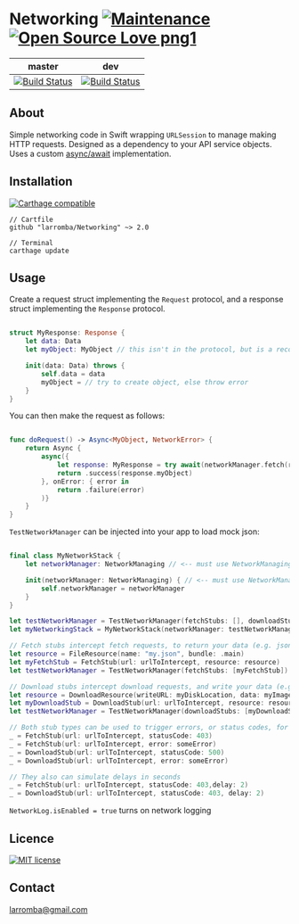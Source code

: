 # Networking [![Maintenance](https://img.shields.io/badge/Maintained%3F-yes-green.svg)](https://GitHub.com/Naereen/StrapDown.js/graphs/commit-activity) [![Open Source Love png1](https://badges.frapsoft.com/os/v1/open-source.png?v=103)](https://github.com/ellerbrock/open-source-badges/)

| master  | dev |
| ------------- | ------------- |
| [![Build Status](https://travis-ci.com/larromba/Networking.svg?branch=master)](https://travis-ci.com/larromba/Networking) | [![Build Status](https://travis-ci.com/larromba/Networking.svg?branch=dev)](https://travis-ci.com/larromba/Networking) |

## About
Simple networking code in Swift wrapping `URLSession` to manage making HTTP requests. Designed as a dependency to your API service objects. Uses a custom [async/await](https://github.com/larromba/asyncawait) implementation. 

## Installation

[![Carthage compatible](https://img.shields.io/badge/Carthage-compatible-4BC51D.svg?style=flat)](https://github.com/Carthage/Carthage)

```
// Cartfile
github "larromba/Networking" ~> 2.0
```

```
// Terminal
carthage update
```

## Usage

Create a request struct implementing the `Request` protocol, and a response struct implementing the `Response` protocol.

```swift

struct MyResponse: Response {
    let data: Data
    let myObject: MyObject // this isn't in the protocol, but is a recommended pattern

    init(data: Data) throws {
        self.data = data
        myObject = // try to create object, else throw error
    }
}
```

You can then make the request as follows:

```swift

func doRequest() -> Async<MyObject, NetworkError> {
    return Async {
        async({
            let response: MyResponse = try await(networkManager.fetch(request: MyRequest))
            return .success(response.myObject)
        }, onError: { error in
            return .failure(error)
        )}
    }
}
```

`TestNetworkManager` can be injected into your app to load mock json:

```swift

final class MyNetworkStack {
    let networkManager: NetworkManaging // <-- must use NetworkManaging

    init(networkManager: NetworkManaging) { // <-- must use NetworkManaging
        self.networkManager = networkManager
    }
}

let testNetworkManager = TestNetworkManager(fetchStubs: [], downloadStubs: []) // <-- must provide at least one
let myNetworkingStack = MyNetworkStack(networkManager: testNetworkManager)

// Fetch stubs intercept fetch requests, to return your data (e.g. json)
let resource = FileResource(name: "my.json", bundle: .main)
let myFetchStub = FetchStub(url: urlToIntercept, resource: resource)
let testNetworkManager = TestNetworkManager(fetchStubs: [myFetchStub])

// Download stubs intercept download requests, and write your data (e.g. image) to a location
let resource = DownloadResource(writeURL: myDiskLocation, data: myImageData)
let myDownloadStub = DownloadStub(url: urlToIntercept, resource: resource)
let testNetworkManager = TestNetworkManager(downloadStubs: [myDownloadStub])

// Both stub types can be used to trigger errors, or status codes, for example:
_ = FetchStub(url: urlToIntercept, statusCode: 403)
_ = FetchStub(url: urlToIntercept, error: someError)
_ = DownloadStub(url: urlToIntercept, statusCode: 500)
_ = DownloadStub(url: urlToIntercept, error: someError)

// They also can simulate delays in seconds
_ = FetchStub(url: urlToIntercept, statusCode: 403,delay: 2)
_ = DownloadStub(url: urlToIntercept, statusCode: 403, delay: 2)
```

`NetworkLog.isEnabled = true` turns on network logging

## Licence
[![MIT license](https://img.shields.io/badge/License-MIT-blue.svg)](https://lbesson.mit-license.org/)

## Contact
larromba@gmail.com
